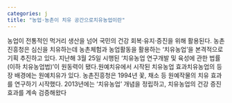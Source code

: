 ```yaml
---
categories: j
title: "농업·농촌이 치유 공간으로치유농업이란"
---
```

농업이 전통적인 먹거리 생산을 넘어 국민의 건강 회복·유지·증진을 위해 활용된다. 농촌진흥청은 심신을 치유하는데 농촌체험과 농업활동을 활용하는 ‘치유농업’을 본격적으로 기획 추진하고 있다. 지난해 3월 25일 시행된 ‘치유농업 연구개발 및 육성에 관한 법률(이하 치유농업법)’이 원동력이 됐다.원예치유에서 시작된 치유농업 효과치유농업의 등장 배경에는 원예치유가 있다. 농촌진흥청은 1994년 꽃, 채소 등 원예작물의 치유 효과를 연구하기 시작했다. 2013년에는 ‘치유농업’ 개념을 정립하고, 치유농업의 건강 증진 효과를 계속 검증해왔다